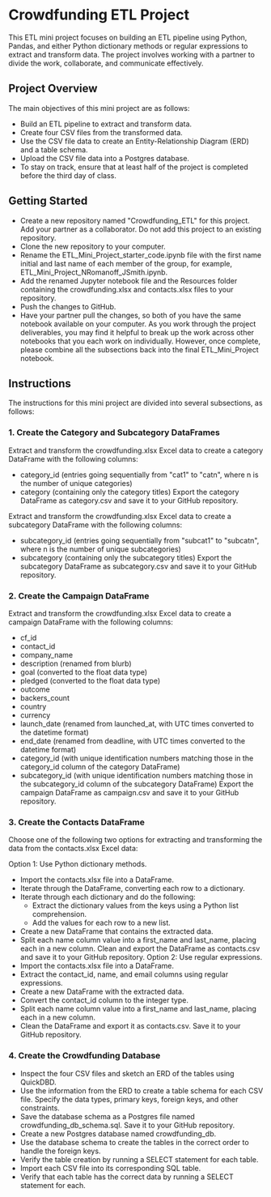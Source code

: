 # Crowdfunding ETL Project
This ETL mini project focuses on building an ETL pipeline using Python, Pandas, and either Python dictionary methods or regular expressions to extract and transform data. The project involves working with a partner to divide the work, collaborate, and communicate effectively.

## Project Overview
The main objectives of this mini project are as follows:

- Build an ETL pipeline to extract and transform data.
- Create four CSV files from the transformed data.
- Use the CSV file data to create an Entity-Relationship Diagram (ERD) and a table schema.
- Upload the CSV file data into a Postgres database.
- To stay on track, ensure that at least half of the project is completed before the third day of class.

## Getting Started
- Create a new repository named "Crowdfunding_ETL" for this project. Add your partner as a collaborator. Do not add this project to an existing repository.
- Clone the new repository to your computer.
- Rename the ETL_Mini_Project_starter_code.ipynb file with the first name initial and last name of each member of the group, for example, ETL_Mini_Project_NRomanoff_JSmith.ipynb.
- Add the renamed Jupyter notebook file and the Resources folder containing the crowdfunding.xlsx and contacts.xlsx files to your repository.
- Push the changes to GitHub.
- Have your partner pull the changes, so both of you have the same notebook available on your computer.
As you work through the project deliverables, you may find it helpful to break up the work across other notebooks that you each work on individually. However, once complete, please combine all the subsections back into the final ETL_Mini_Project notebook.

## Instructions
The instructions for this mini project are divided into several subsections, as follows:

### 1. Create the Category and Subcategory DataFrames
Extract and transform the crowdfunding.xlsx Excel data to create a category DataFrame with the following columns:

- category_id (entries going sequentially from "cat1" to "catn", where n is the number of unique categories)
- category (containing only the category titles)
Export the category DataFrame as category.csv and save it to your GitHub repository.

Extract and transform the crowdfunding.xlsx Excel data to create a subcategory DataFrame with the following columns:

- subcategory_id (entries going sequentially from "subcat1" to "subcatn", where n is the number of unique subcategories)
- subcategory (containing only the subcategory titles)
Export the subcategory DataFrame as subcategory.csv and save it to your GitHub repository.

### 2. Create the Campaign DataFrame
Extract and transform the crowdfunding.xlsx Excel data to create a campaign DataFrame with the following columns:

- cf_id
- contact_id
- company_name
- description (renamed from blurb)
- goal (converted to the float data type)
- pledged (converted to the float data type)
- outcome
- backers_count
- country
- currency
- launch_date (renamed from launched_at, with UTC times converted to the datetime format)
- end_date (renamed from deadline, with UTC times converted to the datetime format)
- category_id (with unique identification numbers matching those in the category_id column of the category DataFrame)
- subcategory_id (with unique identification numbers matching those in the subcategory_id column of the subcategory DataFrame)
Export the campaign DataFrame as campaign.csv and save it to your GitHub repository.

### 3. Create the Contacts DataFrame
Choose one of the following two options for extracting and transforming the data from the contacts.xlsx Excel data:

Option 1: Use Python dictionary methods.
- Import the contacts.xlsx file into a DataFrame.
- Iterate through the DataFrame, converting each row to a dictionary.
- Iterate through each dictionary and do the following:
  - Extract the dictionary values from the keys using a Python list comprehension.
  - Add the values for each row to a new list.
- Create a new DataFrame that contains the extracted data.
- Split each name column value into a first_name and last_name, placing each in a new column.
Clean and export the DataFrame as contacts.csv and save it to your GitHub repository.
Option 2: Use regular expressions.
- Import the contacts.xlsx file into a DataFrame.
- Extract the contact_id, name, and email columns using regular expressions.
- Create a new DataFrame with the extracted data.
- Convert the contact_id column to the integer type.
- Split each name column value into a first_name and last_name, placing each in a new column.
- Clean the DataFrame and export it as contacts.csv. Save it to your GitHub repository.
### 4. Create the Crowdfunding Database
- Inspect the four CSV files and sketch an ERD of the tables using QuickDBD.
- Use the information from the ERD to create a table schema for each CSV file. Specify the data types, primary keys, foreign keys, and other constraints.
- Save the database schema as a Postgres file named crowdfunding_db_schema.sql. Save it to your GitHub repository.
- Create a new Postgres database named crowdfunding_db.
- Use the database schema to create the tables in the correct order to handle the foreign keys.
- Verify the table creation by running a SELECT statement for each table.
- Import each CSV file into its corresponding SQL table.
- Verify that each table has the correct data by running a SELECT statement for each.

